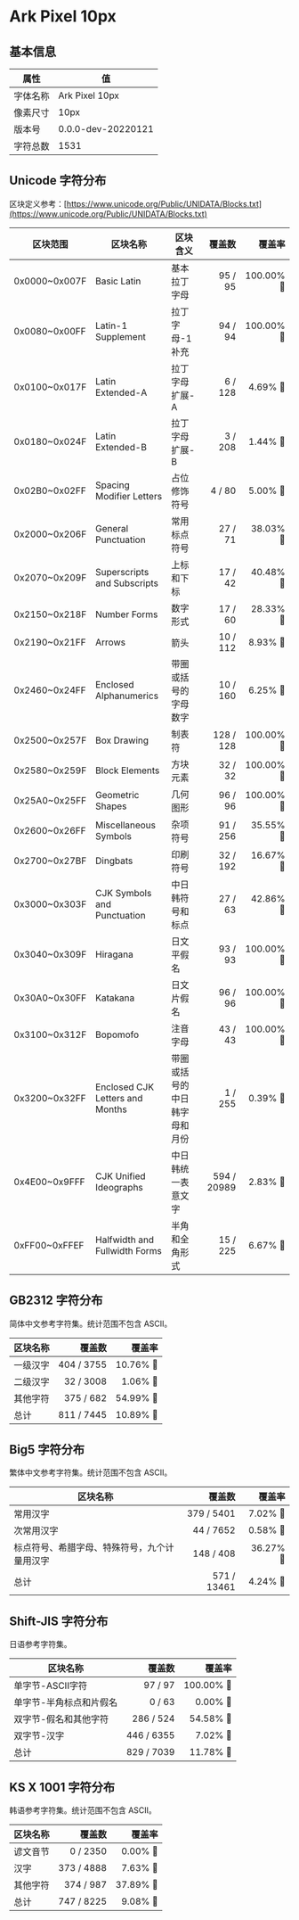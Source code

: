 # Ark Pixel 10px

## 基本信息

| 属性 | 值 |
|---|---|
| 字体名称 | Ark Pixel 10px |
| 像素尺寸 | 10px |
| 版本号 | 0.0.0-dev-20220121 |
| 字符总数 | 1531 |

## Unicode 字符分布

区块定义参考：[https://www.unicode.org/Public/UNIDATA/Blocks.txt](https://www.unicode.org/Public/UNIDATA/Blocks.txt)

| 区块范围 | 区块名称 | 区块含义 | 覆盖数 | 覆盖率 |
|---|---|---|---:|---:|
| 0x0000~0x007F | Basic Latin | 基本拉丁字母 | 95 / 95 | 100.00% 🚩 |
| 0x0080~0x00FF | Latin-1 Supplement | 拉丁字母-1 补充 | 94 / 94 | 100.00% 🚩 |
| 0x0100~0x017F | Latin Extended-A | 拉丁字母 扩展-A | 6 / 128 | 4.69% 🚧 |
| 0x0180~0x024F | Latin Extended-B | 拉丁字母 扩展-B | 3 / 208 | 1.44% 🚧 |
| 0x02B0~0x02FF | Spacing Modifier Letters | 占位修饰符号 | 4 / 80 | 5.00% 🚧 |
| 0x2000~0x206F | General Punctuation | 常用标点符号 | 27 / 71 | 38.03% 🚧 |
| 0x2070~0x209F | Superscripts and Subscripts | 上标和下标 | 17 / 42 | 40.48% 🚧 |
| 0x2150~0x218F | Number Forms | 数字形式 | 17 / 60 | 28.33% 🚧 |
| 0x2190~0x21FF | Arrows | 箭头 | 10 / 112 | 8.93% 🚧 |
| 0x2460~0x24FF | Enclosed Alphanumerics | 带圈或括号的字母数字 | 10 / 160 | 6.25% 🚧 |
| 0x2500~0x257F | Box Drawing | 制表符 | 128 / 128 | 100.00% 🚩 |
| 0x2580~0x259F | Block Elements | 方块元素 | 32 / 32 | 100.00% 🚩 |
| 0x25A0~0x25FF | Geometric Shapes | 几何图形 | 96 / 96 | 100.00% 🚩 |
| 0x2600~0x26FF | Miscellaneous Symbols | 杂项符号 | 91 / 256 | 35.55% 🚧 |
| 0x2700~0x27BF | Dingbats | 印刷符号 | 32 / 192 | 16.67% 🚧 |
| 0x3000~0x303F | CJK Symbols and Punctuation | 中日韩符号和标点 | 27 / 63 | 42.86% 🚧 |
| 0x3040~0x309F | Hiragana | 日文平假名 | 93 / 93 | 100.00% 🚩 |
| 0x30A0~0x30FF | Katakana | 日文片假名 | 96 / 96 | 100.00% 🚩 |
| 0x3100~0x312F | Bopomofo | 注音字母 | 43 / 43 | 100.00% 🚩 |
| 0x3200~0x32FF | Enclosed CJK Letters and Months | 带圈或括号的中日韩字母和月份 | 1 / 255 | 0.39% 🚧 |
| 0x4E00~0x9FFF | CJK Unified Ideographs | 中日韩统一表意文字 | 594 / 20989 | 2.83% 🚧 |
| 0xFF00~0xFFEF | Halfwidth and Fullwidth Forms | 半角和全角形式 | 15 / 225 | 6.67% 🚧 |

## GB2312 字符分布

简体中文参考字符集。统计范围不包含 ASCII。

| 区块名称 | 覆盖数 | 覆盖率 |
|---|---:|---:|
| 一级汉字 | 404 / 3755 | 10.76% 🚧 |
| 二级汉字 | 32 / 3008 | 1.06% 🚧 |
| 其他字符 | 375 / 682 | 54.99% 🚧 |
| 总计 | 811 / 7445 | 10.89% 🚧 |

## Big5 字符分布

繁体中文参考字符集。统计范围不包含 ASCII。

| 区块名称 | 覆盖数 | 覆盖率 |
|---|---:|---:|
| 常用汉字 | 379 / 5401 | 7.02% 🚧 |
| 次常用汉字 | 44 / 7652 | 0.58% 🚧 |
| 标点符号、希腊字母、特殊符号，九个计量用汉字 | 148 / 408 | 36.27% 🚧 |
| 总计 | 571 / 13461 | 4.24% 🚧 |

## Shift-JIS 字符分布

日语参考字符集。

| 区块名称 | 覆盖数 | 覆盖率 |
|---|---:|---:|
| 单字节-ASCII字符 | 97 / 97 | 100.00% 🚩 |
| 单字节-半角标点和片假名 | 0 / 63 | 0.00% 🚧 |
| 双字节-假名和其他字符 | 286 / 524 | 54.58% 🚧 |
| 双字节-汉字 | 446 / 6355 | 7.02% 🚧 |
| 总计 | 829 / 7039 | 11.78% 🚧 |

## KS X 1001 字符分布

韩语参考字符集。统计范围不包含 ASCII。

| 区块名称 | 覆盖数 | 覆盖率 |
|---|---:|---:|
| 谚文音节 | 0 / 2350 | 0.00% 🚧 |
| 汉字 | 373 / 4888 | 7.63% 🚧 |
| 其他字符 | 374 / 987 | 37.89% 🚧 |
| 总计 | 747 / 8225 | 9.08% 🚧 |

